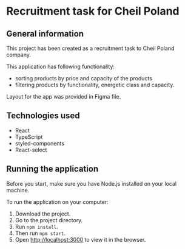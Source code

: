 # Recruitment task for Cheil Poland

## General information

This project has been created as a recruitment task to Cheil Poland company.

This application has following functionality: 
- sorting products by price and capacity of the products
- filtering products by functionality, energetic class and capacity.

Layout for the app was provided in Figma file.

## Technologies used

- React
- TypeScript 
- styled-components 
- React-select

## Running the application
Before you start, make sure you have Node.js installed on your local machine.

To run the application on your computer:

1. Download the project.
2. Go to the project directory.
3. Run `npm install`.
4. Then run `npm start`.
5. Open [http://localhost:3000](http://localhost:3000) to view it in the browser.
